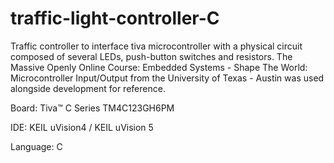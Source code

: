 # traffic-light-controller-C

Traffic controller to interface tiva microcontroller with a physical circuit composed of several LEDs, push-button switches and resistors. The Massive Openly Online Course: Embedded Systems - Shape The World: Microcontroller Input/Output from the University of Texas - Austin was used alongside development for reference.

Board: Tiva™ C Series TM4C123GH6PM

IDE: KEIL uVision4 / KEIL uVision 5

Language: C

